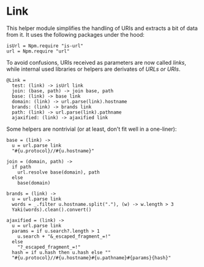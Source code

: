 # Link

This helper module simplifies the handling of URIs and extracts a bit of
data from it. It uses the following packages under the hood:

    isUrl = Npm.require "is-url"
    url = Npm.require "url"

To avoid confusions, URIs received as parameters are now called *links*, while
internal used libraries or helpers are derivates of *URLs or URIs*.

    @Link =
      test: (link) -> isUrl link
      join: (base, path) -> join base, path
      base: (link) -> base link
      domain: (link) -> url.parse(link).hostname
      brands: (link) -> brands link
      path: (link) -> url.parse(link).pathname
      ajaxified: (link) -> ajaxified link

Some helpers are nontrivial (or at least, don't fit well in a one-liner):

    base = (link) ->
      u = url.parse link
      "#{u.protocol}//#{u.hostname}"

    join = (domain, path) ->
      if path
        url.resolve base(domain), path
      else
        base(domain)

    brands = (link) ->
      u = url.parse link
      words = _.filter u.hostname.split("."), (w) -> w.length > 3
      Yaki(words).clean().convert()

    ajaxified = (link) ->
      u = url.parse link
      params = if u.search?.length > 1
        u.search + "&_escaped_fragment_=!"
      else
        "?_escaped_fragment_=!"
      hash = if u.hash then u.hash else ""
      "#{u.protocol}//#{u.hostname}#{u.pathname}#{params}{hash}"